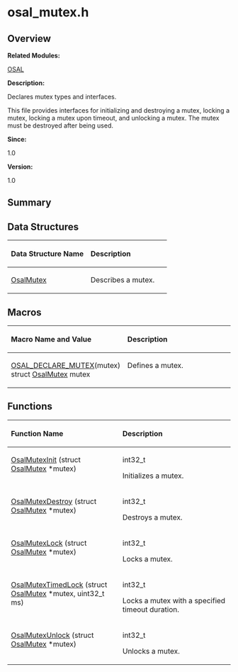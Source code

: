 # osal\_mutex.h<a name="EN-US_TOPIC_0000001055039492"></a>

## **Overview**<a name="section1675701804093526"></a>

**Related Modules:**

[OSAL](osal.md)

**Description:**

Declares mutex types and interfaces. 

This file provides interfaces for initializing and destroying a mutex, locking a mutex, locking a mutex upon timeout, and unlocking a mutex. The mutex must be destroyed after being used.

**Since:**

1.0

**Version:**

1.0

## **Summary**<a name="section1154907409093526"></a>

## Data Structures<a name="nested-classes"></a>

<a name="table253295313093526"></a>
<table><thead align="left"><tr id="row1327382104093526"><th class="cellrowborder" valign="top" width="50%" id="mcps1.1.3.1.1"><p id="p1120770094093526"><a name="p1120770094093526"></a><a name="p1120770094093526"></a>Data Structure Name</p>
</th>
<th class="cellrowborder" valign="top" width="50%" id="mcps1.1.3.1.2"><p id="p1047298068093526"><a name="p1047298068093526"></a><a name="p1047298068093526"></a>Description</p>
</th>
</tr>
</thead>
<tbody><tr id="row1046987574093526"><td class="cellrowborder" valign="top" width="50%" headers="mcps1.1.3.1.1 "><p id="p124045760093526"><a name="p124045760093526"></a><a name="p124045760093526"></a><a href="osalmutex.md">OsalMutex</a></p>
</td>
<td class="cellrowborder" valign="top" width="50%" headers="mcps1.1.3.1.2 "><p id="p802204458093526"><a name="p802204458093526"></a><a name="p802204458093526"></a>Describes a mutex. </p>
</td>
</tr>
</tbody>
</table>

## Macros<a name="define-members"></a>

<a name="table1088375841093526"></a>
<table><thead align="left"><tr id="row1965308587093526"><th class="cellrowborder" valign="top" width="50%" id="mcps1.1.3.1.1"><p id="p1218003377093526"><a name="p1218003377093526"></a><a name="p1218003377093526"></a>Macro Name and Value</p>
</th>
<th class="cellrowborder" valign="top" width="50%" id="mcps1.1.3.1.2"><p id="p1882091861093526"><a name="p1882091861093526"></a><a name="p1882091861093526"></a>Description</p>
</th>
</tr>
</thead>
<tbody><tr id="row171375580093526"><td class="cellrowborder" valign="top" width="50%" headers="mcps1.1.3.1.1 "><p id="p973819246093526"><a name="p973819246093526"></a><a name="p973819246093526"></a><a href="osal.md#ga63b1e9f0b9eacddc211f9a481c2597b3">OSAL_DECLARE_MUTEX</a>(mutex)   struct <a href="osalmutex.md">OsalMutex</a> mutex</p>
</td>
<td class="cellrowborder" valign="top" width="50%" headers="mcps1.1.3.1.2 "><p id="p284707408093526"><a name="p284707408093526"></a><a name="p284707408093526"></a>Defines a mutex. </p>
</td>
</tr>
</tbody>
</table>

## Functions<a name="func-members"></a>

<a name="table646751663093526"></a>
<table><thead align="left"><tr id="row924545571093526"><th class="cellrowborder" valign="top" width="50%" id="mcps1.1.3.1.1"><p id="p128272633093526"><a name="p128272633093526"></a><a name="p128272633093526"></a>Function Name</p>
</th>
<th class="cellrowborder" valign="top" width="50%" id="mcps1.1.3.1.2"><p id="p1010816043093526"><a name="p1010816043093526"></a><a name="p1010816043093526"></a>Description</p>
</th>
</tr>
</thead>
<tbody><tr id="row1256918081093526"><td class="cellrowborder" valign="top" width="50%" headers="mcps1.1.3.1.1 "><p id="p484303201093526"><a name="p484303201093526"></a><a name="p484303201093526"></a><a href="osal.md#ga9bbc55785f8a533b0b099956bcbe258e">OsalMutexInit</a> (struct <a href="osalmutex.md">OsalMutex</a> *mutex)</p>
</td>
<td class="cellrowborder" valign="top" width="50%" headers="mcps1.1.3.1.2 "><p id="p59244094093526"><a name="p59244094093526"></a><a name="p59244094093526"></a>int32_t </p>
<p id="p21208119093526"><a name="p21208119093526"></a><a name="p21208119093526"></a>Initializes a mutex. </p>
</td>
</tr>
<tr id="row500771136093526"><td class="cellrowborder" valign="top" width="50%" headers="mcps1.1.3.1.1 "><p id="p424157742093526"><a name="p424157742093526"></a><a name="p424157742093526"></a><a href="osal.md#gaa37328265ee97277516f6905f90a41b3">OsalMutexDestroy</a> (struct <a href="osalmutex.md">OsalMutex</a> *mutex)</p>
</td>
<td class="cellrowborder" valign="top" width="50%" headers="mcps1.1.3.1.2 "><p id="p779952008093526"><a name="p779952008093526"></a><a name="p779952008093526"></a>int32_t </p>
<p id="p1551839741093526"><a name="p1551839741093526"></a><a name="p1551839741093526"></a>Destroys a mutex. </p>
</td>
</tr>
<tr id="row1271061671093526"><td class="cellrowborder" valign="top" width="50%" headers="mcps1.1.3.1.1 "><p id="p994630793093526"><a name="p994630793093526"></a><a name="p994630793093526"></a><a href="osal.md#ga45d893bf49a8fb8caf76fa5d31822e0e">OsalMutexLock</a> (struct <a href="osalmutex.md">OsalMutex</a> *mutex)</p>
</td>
<td class="cellrowborder" valign="top" width="50%" headers="mcps1.1.3.1.2 "><p id="p807436000093526"><a name="p807436000093526"></a><a name="p807436000093526"></a>int32_t </p>
<p id="p72872658093526"><a name="p72872658093526"></a><a name="p72872658093526"></a>Locks a mutex. </p>
</td>
</tr>
<tr id="row1212491446093526"><td class="cellrowborder" valign="top" width="50%" headers="mcps1.1.3.1.1 "><p id="p1331193672093526"><a name="p1331193672093526"></a><a name="p1331193672093526"></a><a href="osal.md#ga57162c8f2e812ef3e5ace498bb85a3b6">OsalMutexTimedLock</a> (struct <a href="osalmutex.md">OsalMutex</a> *mutex, uint32_t ms)</p>
</td>
<td class="cellrowborder" valign="top" width="50%" headers="mcps1.1.3.1.2 "><p id="p655778290093526"><a name="p655778290093526"></a><a name="p655778290093526"></a>int32_t </p>
<p id="p1792962840093526"><a name="p1792962840093526"></a><a name="p1792962840093526"></a>Locks a mutex with a specified timeout duration. </p>
</td>
</tr>
<tr id="row1078205557093526"><td class="cellrowborder" valign="top" width="50%" headers="mcps1.1.3.1.1 "><p id="p1989495231093526"><a name="p1989495231093526"></a><a name="p1989495231093526"></a><a href="osal.md#gae76ffb4db66c988be5209e0dfdc7a35f">OsalMutexUnlock</a> (struct <a href="osalmutex.md">OsalMutex</a> *mutex)</p>
</td>
<td class="cellrowborder" valign="top" width="50%" headers="mcps1.1.3.1.2 "><p id="p1290042472093526"><a name="p1290042472093526"></a><a name="p1290042472093526"></a>int32_t </p>
<p id="p709216398093526"><a name="p709216398093526"></a><a name="p709216398093526"></a>Unlocks a mutex. </p>
</td>
</tr>
</tbody>
</table>

